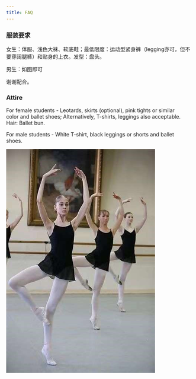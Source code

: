 ```yaml
---
title: FAQ
---
```


### 服装要求


女生：体服、浅色大袜、软底鞋；最低限度：运动型紧身裤（legging亦可，但不要穿阔腿裤）和贴身的上衣。发型：盘头。

男生：如图即可

谢谢配合。


### Attire

For female students - Leotards, skirts (optional), pink tights or similar color and ballet shoes; Alternatively, T-shirts, leggings also acceptable. Hair: Ballet bun.

For male students - White T-shirt, black leggings or shorts and ballet shoes. 


![tifu](/../assets/img/faq_tifu_request.jpg)

